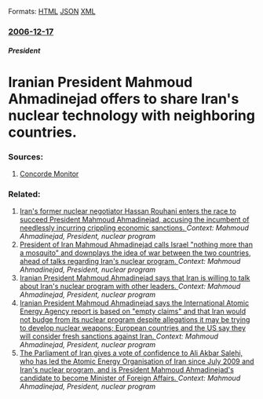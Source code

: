 
Formats: [HTML](/news/2006/12/17/iranian-president-mahmoud-ahmadinejad-offers-to-share-iran-s-nuclear-technology-with-neighboring-countries.html)  [JSON](/news/2006/12/17/iranian-president-mahmoud-ahmadinejad-offers-to-share-iran-s-nuclear-technology-with-neighboring-countries.json)  [XML](/news/2006/12/17/iranian-president-mahmoud-ahmadinejad-offers-to-share-iran-s-nuclear-technology-with-neighboring-countries.xml)  

### [2006-12-17](/news/2006/12/17/index.md)

##### President
#  Iranian President Mahmoud Ahmadinejad offers to share Iran's nuclear technology with neighboring countries. 




### Sources:

1. [Concorde Monitor](http://www.concordmonitor.com/apps/pbcs.dll/article?AID=/20061217/REPOSITORY/612170370/1013/48HOURS)

### Related:

1. [Iran's former nuclear negotiator Hassan Rouhani enters the race to succeed President Mahmoud Ahmadinejad, accusing the incumbent of needlessly incurring crippling economic sanctions. ](/news/2013/04/12/iran-s-former-nuclear-negotiator-hassan-rouhani-enters-the-race-to-succeed-president-mahmoud-ahmadinejad-accusing-the-incumbent-of-needless.md) _Context: Mahmoud Ahmadinejad, President, nuclear program_
2. [President of Iran Mahmoud Ahmadinejad calls Israel "nothing more than a mosquito" and downplays the idea of war between the two countries, ahead of talks regarding Iran's nuclear program. ](/news/2012/05/12/president-of-iran-mahmoud-ahmadinejad-calls-israel-nothing-more-than-a-mosquito-and-downplays-the-idea-of-war-between-the-two-countries-a.md) _Context: Mahmoud Ahmadinejad, President, nuclear program_
3. [Iranian President Mahmoud Ahmadinejad says that Iran is willing to talk about Iran's nuclear program with other leaders. ](/news/2012/01/25/iranian-president-mahmoud-ahmadinejad-says-that-iran-is-willing-to-talk-about-iran-s-nuclear-program-with-other-leaders.md) _Context: Mahmoud Ahmadinejad, President, nuclear program_
4. [Iranian President Mahmoud Ahmadinejad says the International Atomic Energy Agency report is based on "empty claims" and that Iran would not budge from its nuclear program despite allegations it may be trying to develop nuclear weapons; European countries and the US say they will consider fresh sanctions against Iran. ](/news/2011/11/9/iranian-president-mahmoud-ahmadinejad-says-the-international-atomic-energy-agency-report-is-based-on-empty-claims-and-that-iran-would-not.md) _Context: Mahmoud Ahmadinejad, President, nuclear program_
5. [The Parliament of Iran gives a vote of confidence to Ali Akbar Salehi, who has led the Atomic Energy Organisation of Iran since July 2009 and Iran's nuclear program, and is President Mahmoud Ahmadinejad's candidate to become Minister of Foreign Affairs. ](/news/2011/01/30/the-parliament-of-iran-gives-a-vote-of-confidence-to-ali-akbar-salehi-who-has-led-the-atomic-energy-organisation-of-iran-since-july-2009-an.md) _Context: Mahmoud Ahmadinejad, President, nuclear program_

